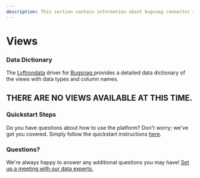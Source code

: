 ```yaml
---
description: This section contain information about bugsnag connector views information
---
```


# Views

### Data Dictionary

The [Lyftrondata](https://www.lyftrondata.com/) driver for [Bugsnag](https://www.lyftrondata.com/integration/business-analytics/bugsnag/)[ ](https://www.lyftrondata.com/integration/bugsnag/)provides a detailed data dictionary of the views with data types and column names.

## THERE ARE NO VIEWS AVAILABLE AT THIS TIME.

### Quickstart Steps

Do you have questions about how to use the platform? Don't worry; we've got you covered. Simply follow the quickstart instructions [here](../).

### Questions? <a href="#questions" id="questions"></a>

We're always happy to answer any additional questions you may have! [Set up a meeting with our data experts.](https://www.lyftrondata.com/book-a-meeting/)
